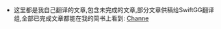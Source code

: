 
- 这里都是我自己翻译的文章,包含未完成的文章,部分文章供稿给SwiftGG翻译组,全部已完成文章都能在我的简书上看到: [Channe](http://www.jianshu.com/users/7a07113a6597/latest_articles)